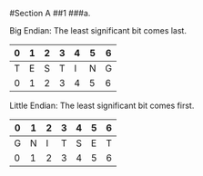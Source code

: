 #Section A
##1
###a.

Big Endian: The least significant bit comes last.

0 | 1 | 2 | 3 | 4 | 5 | 6 
--|---|---|---|---|---|---
T | E | S | T | I | N | G 
0 | 1 | 2 | 3 | 4 | 5 | 6 


Little Endian: The least significant bit comes first.

0 | 1 | 2 | 3 | 4 | 5 | 6 
--|---|---|---|---|---|---
G | N | I | T | S | E | T 
0 | 1 | 2 | 3 | 4 | 5 | 6 

